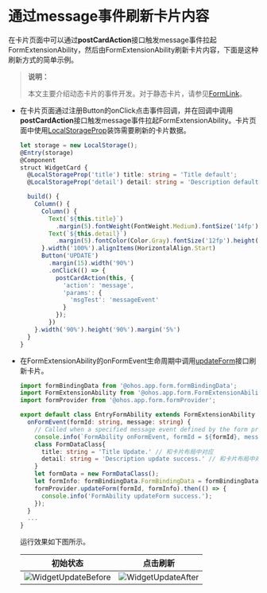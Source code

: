 # 通过message事件刷新卡片内容

在卡片页面中可以通过**postCardAction**接口触发message事件拉起FormExtensionAbility，然后由FormExtensionAbility刷新卡片内容，下面是这种刷新方式的简单示例。

> **说明：**
>
> 本文主要介绍动态卡片的事件开发。对于静态卡片，请参见[FormLink](../reference/arkui-ts/ts-container-formlink.md)。

- 在卡片页面通过注册Button的onClick点击事件回调，并在回调中调用**postCardAction**接口触发message事件拉起FormExtensionAbility。卡片页面中使用[LocalStorageProp](../quick-start/arkts-localstorage.md#localstorageprop)装饰需要刷新的卡片数据。
  
  ```ts
  let storage = new LocalStorage();
  @Entry(storage)
  @Component
  struct WidgetCard {
    @LocalStorageProp('title') title: string = 'Title default';
    @LocalStorageProp('detail') detail: string = 'Description default';
  
    build() {
      Column() {
        Column() {
          Text(`${this.title}`)
            .margin(5).fontWeight(FontWeight.Medium).fontSize('14fp')
          Text(`${this.detail}`)
            .margin(5).fontColor(Color.Gray).fontSize('12fp').height('25%')
        }.width('100%').alignItems(HorizontalAlign.Start)
        Button('UPDATE')
          .margin(15).width('90%')
          .onClick(() => {
            postCardAction(this, {
              'action': 'message',
              'params': {
                'msgTest': 'messageEvent'
              }
            });
          })
      }.width('90%').height('90%').margin('5%')
    }
  }
  ```
  
- 在FormExtensionAbility的onFormEvent生命周期中调用[updateForm](../reference/apis/js-apis-app-form-formProvider.md#updateform)接口刷新卡片。
  
  ```ts
  import formBindingData from '@ohos.app.form.formBindingData';
  import FormExtensionAbility from '@ohos.app.form.FormExtensionAbility';
  import formProvider from '@ohos.app.form.formProvider';

  export default class EntryFormAbility extends FormExtensionAbility {
    onFormEvent(formId: string, message: string) {
      // Called when a specified message event defined by the form provider is triggered.
      console.info(`FormAbility onFormEvent, formId = ${formId}, message: ${JSON.stringify(message)}`);
      class FormDataClass{
        title: string = 'Title Update.' // 和卡片布局中对应
        detail: string = 'Description update success.' // 和卡片布局中对应
      }
      let formData = new FormDataClass();
      let formInfo: formBindingData.FormBindingData = formBindingData.createFormBindingData(formData);
      formProvider.updateForm(formId, formInfo).then(() => {
        console.info('FormAbility updateForm success.');
      });
    }
    ...
  }
  ```

  运行效果如下图所示。
  
  | 初始状态                                                | 点击刷新                                              |
  | ------------------------------------------------------- | ----------------------------------------------------- |
  | ![WidgetUpdateBefore](figures/widget-update-before.PNG) | ![WidgetUpdateAfter](figures/widget-update-after.PNG) |
